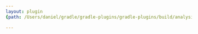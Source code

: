 ```yaml
---
layout: plugin
{path: /Users/daniel/gradle/gradle-plugins/gradle-plugins/build/analysisReport/com.palantir.sls-pod-distribution.json}

---
```

